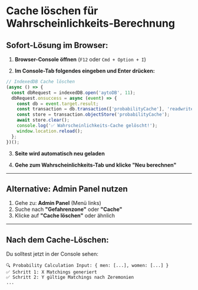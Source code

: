 # Cache löschen für Wahrscheinlichkeits-Berechnung

## Sofort-Lösung im Browser:

1. **Browser-Console öffnen** (`F12` oder `Cmd + Option + I`)

2. **Im Console-Tab folgendes eingeben und Enter drücken:**

```javascript
// IndexedDB Cache löschen
(async () => {
  const dbRequest = indexedDB.open('aytoDB', 11);
  dbRequest.onsuccess = async (event) => {
    const db = event.target.result;
    const transaction = db.transaction(['probabilityCache'], 'readwrite');
    const store = transaction.objectStore('probabilityCache');
    await store.clear();
    console.log('✅ Wahrscheinlichkeits-Cache gelöscht!');
    window.location.reload();
  };
})();
```

3. **Seite wird automatisch neu geladen**

4. **Gehe zum Wahrscheinlichkeits-Tab und klicke "Neu berechnen"**

---

## Alternative: Admin Panel nutzen

1. Gehe zu: **Admin Panel** (Menü links)
2. Suche nach **"Gefahrenzone"** oder **"Cache"**
3. Klicke auf **"Cache löschen"** oder ähnlich

---

## Nach dem Cache-Löschen:

Du solltest jetzt in der Console sehen:
```
🔍 Probability Calculation Input: { men: [...], women: [...] }
✅ Schritt 1: X Matchings generiert
✅ Schritt 2: Y gültige Matchings nach Zeremonien
...
```

